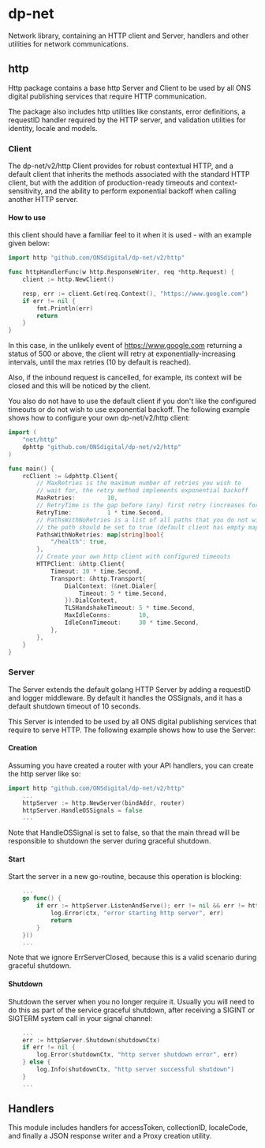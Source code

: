 # dp-net
Network library, containing an HTTP client and Server, handlers and other utilities for network communications.

## http

Http package contains a base http Server and Client to be used by all ONS digital publishing services that require HTTP communication.

The package also includes http utilities like constants, error definitions, a requestID handler required by the HTTP server, and validation utilities for identity, locale and models.

### Client

The dp-net/v2/http Client provides for robust contextual HTTP, and a default client
that inherits the methods associated with the standard HTTP client,
but with the addition of production-ready timeouts and context-sensitivity,
and the ability to perform exponential backoff when calling another HTTP server.

#### How to use

this client should have a familiar feel to it when it is used - with an example given
below:

```go
import http "github.com/ONSdigital/dp-net/v2/http"

func httpHandlerFunc(w http.ResponseWriter, req *http.Request) {
    client := http.NewClient()

    resp, err := client.Get(req.Context(), "https://www.google.com")
    if err != nil {
        fmt.Println(err)
        return
    }
}
```

In this case, in the unlikely event of https://www.google.com returning a status
of 500 or above, the client will retry at exponentially-increasing intervals, until
the max retries (10 by default is reached).

Also, if the inbound request is cancelled, for example, its context will be closed
and this will be noticed by the client.

You also do not have to use the default client if you don't like the configured
timeouts or do not wish to use exponential backoff. The following example shows
how to configure your own dp-net/v2/http client:

```go
import (
    "net/http"
    dphttp "github.com/ONSdigital/dp-net/v2/http"
)

func main() {
    rcClient := &dphttp.Client{
        // MaxRetries is the maximum number of retries you wish to
        // wait for, the retry method implements exponential backoff
        MaxRetries:         10,
        // RetryTime is the gap before (any) first retry (increases for second retry, and so on)
        RetryTime:          1 * time.Second,
        // PathsWithNoRetries is a list of all paths that you do not wish to retry call on failure,
        // the path should be set to true (default client has empty map)
        PathsWithNoRetries: map[string]bool{
            "/health": true,
        },
        // Create your own http client with configured timeouts
        HTTPClient: &http.Client{
            Timeout: 10 * time.Second,
            Transport: &http.Transport{
                DialContext: (&net.Dialer{
                    Timeout: 5 * time.Second,
                }).DialContext,
                TLSHandshakeTimeout: 5 * time.Second,
                MaxIdleConns:        10,
                IdleConnTimeout:     30 * time.Second,
            },
        },
    }
}
```

### Server

The Server extends the default golang HTTP Server by adding a requestID and logger middleware. By default it handles the OSSignals, and it has a default shutdown timeout of 10 seconds.

This Server is intended to be used by all ONS digital publishing services that require to serve HTTP. The following example shows how to use the Server:

#### Creation

Assuming you have created a router with your API handlers, you can create the http server like so:

```go
import http "github.com/ONSdigital/dp-net/v2/http"
    ...
    httpServer := http.NewServer(bindAddr, router)
    httpServer.HandleOSSignals = false
    ...
```
Note that HandleOSSignal is set to false, so that the main thread will be responsible to shutdown the server during graceful shutdown.

#### Start

Start the server in a new go-routine, because this operation is blocking:
```go
    ...
    go func() {
        if err := httpServer.ListenAndServe(); err != nil && err != http.ErrServerClosed {
            log.Error(ctx, "error starting http server", err)
            return
        }
    }()
    ...
```
Note that we ignore ErrServerClosed, because this is a valid scenario during graceful shutdown.

#### Shutdown

Shutdown the server when you no longer require it. Usually you will need to do this as part of the service graceful shutdown, after receiving a SIGINT or SIGTERM system call in your signal channel:
```go
    ...
    err := httpServer.Shutdown(shutdownCtx)
    if err != nil {
        log.Error(shutdownCtx, "http server shutdown error", err)
    } else {
        log.Info(shutdownCtx, "http server successful shutdown")
    }
    ...
```

## Handlers

This module includes handlers for accessToken, collectionID, localeCode, and finally a JSON response writer and a Proxy creation utility.

